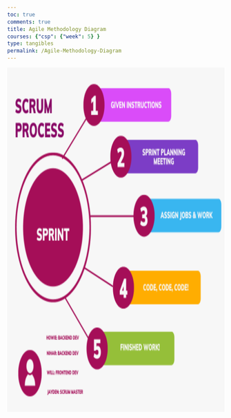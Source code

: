 ```yaml
---
toc: true
comments: true
title: Agile Methodology Diagram
courses: {"csp": {"week": 5} }
type: tangibles
permalink: /Agile-Methodology-Diagram
---
```

<img src="images/Agile Methodology Diagram.png" alt="My Agile" height="800" width="900">